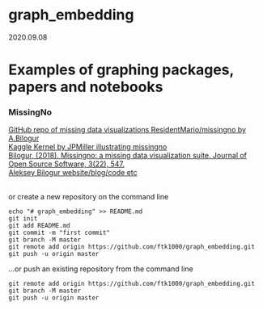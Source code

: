 # graph_embedding

2020.09.08

# Examples of graphing packages, papers and notebooks
### MissingNo
[GitHub repo of  missing data visualizations ResidentMario/missingno by A.Bilogur](https://github.com/ResidentMario/missingno)<br>
[Kaggle Kernel by JPMiller illustrating missingno](https://www.kaggle.com/jpmiller/finding-patterns-in-the-scored-targets)<br>
[Bilogur, (2018). Missingno: a missing data visualization suite. Journal of Open Source Software, 3(22), 547.](https://joss.theoj.org/papers/10.21105/joss.00547)<br>
[Aleksey Bilogur website/blog/code etc](https://www.residentmar.io/)<br>
[]()<br>



or create a new repository on the command line

    echo "# graph_embedding" >> README.md
    git init
    git add README.md
    git commit -m "first commit"
    git branch -M master
    git remote add origin https://github.com/ftk1000/graph_embedding.git
    git push -u origin master
                
…or push an existing repository from the command line

    git remote add origin https://github.com/ftk1000/graph_embedding.git
    git branch -M master
    git push -u origin master
